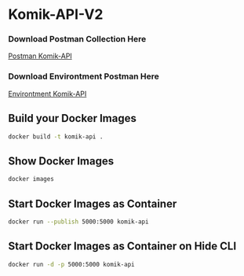 # Komik-API-V2

### Download Postman Collection Here
<a href="https://drive.google.com/file/d/19SVbafOtxqU121R_mhH1IhdWDyJjdc_6/view?usp=sharing">Postman Komik-API</a>

### Download Environtment Postman Here
<a href="https://drive.google.com/file/d/1xotuISX2q0wiF5ahwbntVgy0cYXe_Vyx/view?usp=sharing">Environtment Komik-API</a>

## Build your Docker Images
```bash
docker build -t komik-api .
```

## Show Docker Images
```bash
docker images
```

## Start Docker Images as Container
```bash
docker run --publish 5000:5000 komik-api
```

## Start Docker Images as Container on Hide CLI
```bash
docker run -d -p 5000:5000 komik-api
```
